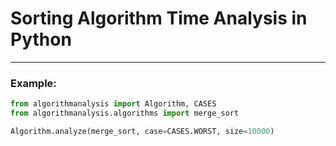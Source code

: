 # Sorting Algorithm Time Analysis in Python

---

### Example:

```python
from algorithmanalysis import Algorithm, CASES
from algorithmanalysis.algorithms import merge_sort

Algorithm.analyze(merge_sort, case=CASES.WORST, size=10000)
```
